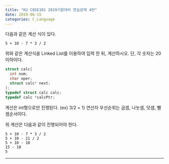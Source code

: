 ```yaml
---
title: "KU COSE101 2019기말대비 연습문제 4번"
date: 2019-06-15
categories: C_Language
---
```


다음과 같은 계산 식이 있다.

```
5 + 10 - 7 * 3 / 2
```

위와 같은 계산식을 Linked List를 이용하여 입력 한 뒤, 계산하시오.
단, 각 숫자는 20 이하이다.

~~~c
struct calc{
  int num;
  char oper;
  struct calc* next;
};
typedef struct calc calc;
typedef calc *calcPtr;
~~~

계산은 int형으로만 진행된다. (ex) 3/2 = 1)
연산자 우선순위는 곱셈, 나눗셈, 덧셈, 뺄셈순서이다.

위 계산은 다음과 같이 진행되어야 한다.
```
5 + 10 - 7 * 3 / 2
5 + 10 - 21 / 2
5 + 10 - 10
15 - 10
5
```

***
